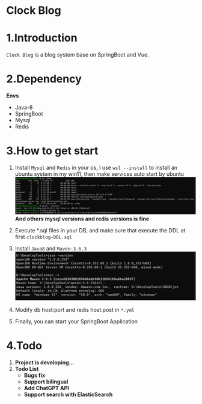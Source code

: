 # Clock Blog
<h1>1.Introduction</h1>

`Clock Blog` is a blog system base on SpringBoot and Vue. <br>

<h1>2.Dependency</h1>

**Envs**
 - Java-8
 - SpringBoot
 - Mysql
 - Redis

<h1>3.How to get start</h1>

1. Install `Mysql` and `Redis` in your os, I use `wsl --install` to install an ubuntu system in my win11, then make services auto start by ubuntu 
![img.png](Img/img.png)
   **And others mysql versions and redis versions is fine**
2. Execute *.sql files in your DB, and make sure that execute the DDL at first `clockblog-DDL.sql`

3. Install `Java8` and `Maven-3.6.3`
![img_1.png](Img/img_1.png)
4. Modify db host:port and redis host:post in `*.yml`
5. Finally, you can start your SpringBoot Application


<h1>4.Todo</h1>

1. **Project is developing...**
2. **Todo List**
    - **Bugs fix**
    - **Support bilingual**
    - **Add ChatGPT API**
    - **Support search with ElasticSearch**






